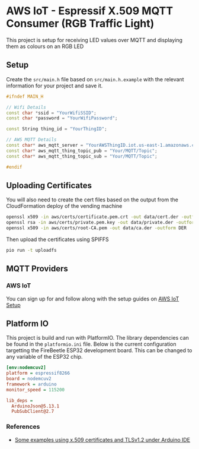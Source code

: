 # AWS IoT - Espressif X.509 MQTT Consumer (RGB Traffic Light)

This project is setup for receiving LED values over MQTT and displaying them as colours on an RGB LED

## Setup

Create the `src/main.h` file based on `src/main.h.example` with the relevant information for your project and save it.

```cpp
#ifndef MAIN_H

// Wifi Details
const char *ssid = "YourWifiSSID";
const char *password = "YourWifiPassword";

const String thing_id = "YourThingID";

// AWS MQTT Details
const char* aws_mqtt_server = "YourAWSThingID.iot.us-east-1.amazonaws.com";
const char* aws_mqtt_thing_topic_pub = "Your/MQTT/Topic";
const char* aws_mqtt_thing_topic_sub = "Your/MQTT/Topic";

#endif
```

## Uploading Certificates

You will also need to create the cert files based on the output from the CloudFormation deploy of the vending machine

```bash
openssl x509 -in aws/certs/certificate.pem.crt -out data/cert.der -outform DER
openssl rsa -in aws/certs/private.pem.key -out data/private.der -outform DER
openssl x509 -in aws/certs/root-CA.pem -out data/ca.der -outform DER
```

Then upload the certificates using SPIFFS

```bash
pio run -t uploadfs
```

## MQTT Providers

### AWS IoT

You can sign up for and follow along with the setup guides on [AWS IoT Setup](https://us-east-1.console.aws.amazon.com/iotv2/home?region=us-east-1#/connIntro)

## Platform IO

This project is build and run with PlatformIO. The library dependencies can be found in the `platformio.ini` file. Below is the current configuration targetting the FireBeetle ESP32 development board. This can be changed to any variable of the ESP32 chip.

```ini
[env:nodemcuv2]
platform = espressif8266
board = nodemcuv2
framework = arduino
monitor_speed = 115200

lib_deps =
  ArduinoJson@5.13.1
  PubSubClient@2.7
```

### References

- [Some examples using x.509 certificates and TLSv1.2 under Arduino IDE](https://github.com/copercini/esp8266-aws_iot)
